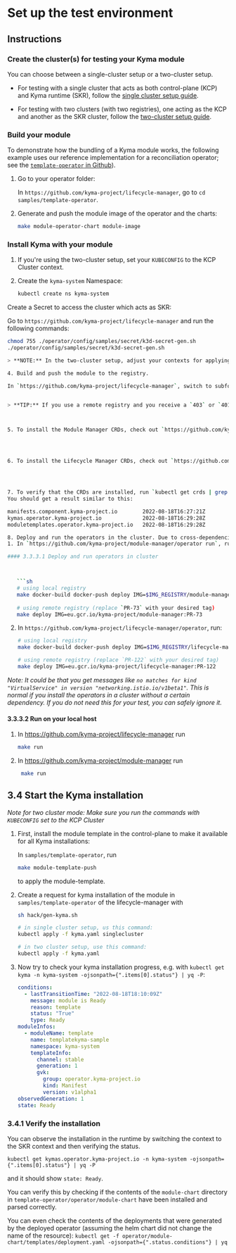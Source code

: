 # Set up the test environment

## Instructions

### Create the cluster(s) for testing your Kyma module

You can choose between a single-cluster setup or a two-cluster setup.


- For testing with a single cluster that acts as both control-plane (KCP) and Kyma runtime (SKR), follow the [single cluster setup guide](creating-test-environment-singlecluster.md).


- For testing with two clusters (with two registries), one acting as the KCP and another as the SKR cluster, follow the [two-cluster setup guide](creating-test-environment-twocluster.md).

### Build your module

To demonstrate how the bundling of a Kyma module works, the following example uses our reference implementation for a reconciliation operator; see the [`template-operator` in Github](https://github.com/kyma-project/lifecycle-manager/tree/main/samples/template-operator)).

1. Go to your operator folder:

   In `https://github.com/kyma-project/lifecycle-manager`, go to `cd samples/template-operator`.

2. Generate and push the module image of the operator and the charts:


   ```sh
   make module-operator-chart module-image
   ```

### Install Kyma with your module

1. If you're using the two-cluster setup, set your `KUBECONFIG` to the KCP Cluster context.


2. Create the `kyma-system` Namespace:

   ```sh
   kubectl create ns kyma-system

Create a Secret to access the cluster which acts as SKR:

   Go to `https://github.com/kyma-project/lifecycle-manager` and run the following commands:

   ```sh
   chmod 755 ./operator/config/samples/secret/k3d-secret-gen.sh
   ./operator/config/samples/secret/k3d-secret-gen.sh

   > **NOTE:** In the two-cluster setup, adjust your contexts for applying the secret using KCP_CLUSTER_CTX and SKR_CLUSTER_CTX.

4. Build and push the module to the registry.

   In `https://github.com/kyma-project/lifecycle-manager`, switch to subfolder `samples/template-operator` and run `make module-build`.


   > **TIP:** If you use a remote registry and you receive a `403` or `401` error, maybe your credentials timed out. To fix this, recreate the `MODULE_CREDENTIALS` variable.



5. To install the Module Manager CRDs, check out `https://github.com/kyma-project/module-manager`, navigate to the operator `cd operator`, and run `make install`.




6. To install the Lifecycle Manager CRDs, check out `https://github.com/kyma-project/lifecycle-manager`, navigate to the operator `cd operator`, and run `make install`.




7. To verify that the CRDs are installed, run `kubectl get crds | grep kyma-project.io`.
   You should get a result similar to this:

   manifests.component.kyma-project.io        2022-08-18T16:27:21Z
   kymas.operator.kyma-project.io             2022-08-18T16:29:28Z
   moduletemplates.operator.kyma-project.io   2022-08-18T16:29:28Z

8. Deploy and run the operators in the cluster. Due to cross-dependencies in CRDs, install them in the following order:
   1. In `https://github.com/kyma-project/module-manager/operator run`, run:

#### 3.3.3.1 Deploy and run operators in cluster



      ```sh
      # using local registry
      make docker-build docker-push deploy IMG=$IMG_REGISTRY/module-manager:dev
      
      # using remote registry (replace `PR-73` with your desired tag)
      make deploy IMG=eu.gcr.io/kyma-project/module-manager:PR-73
```

   2. In `https://github.com/kyma-project/lifecycle-manager/operator`, run:

      ```sh
      # using local registry
      make docker-build docker-push deploy IMG=$IMG_REGISTRY/lifecycle-manager:dev
      
      # using remote registry (replace `PR-122` with your desired tag)
      make deploy IMG=eu.gcr.io/kyma-project/lifecycle-manager:PR-122
      ```

_Note: It could be that you get messages like `no matches for kind "VirtualService" in version "networking.istio.io/v1beta1"`. This is normal if you install the operators in a cluster without a certain dependency. If you do not need this for your test, you can safely ignore it._

#### 3.3.3.2 Run on your local host

1. In https://github.com/kyma-project/lifecycle-manager run

   ```sh
   make run
   ```

2. In https://github.com/kyma-project/module-manager run

   ```sh
    make run
   ```

## 3.4 Start the Kyma installation

_Note for two cluster mode: Make sure you run the commands with `KUBECONFIG` set to the KCP Cluster_

1. First, install the module template in the control-plane to make it available for all Kyma installations:

   In `samples/template-operator`, run

   ```sh
   make module-template-push
   ```

   to apply the module-template.

2. Create a request for kyma installation of the module in `samples/template-operator` of the lifecycle-manager with

   ```sh
   sh hack/gen-kyma.sh
   
   # in single cluster setup, us this command:
   kubectl apply -f kyma.yaml singlecluster
   
   # in two cluster setup, use this command:
   kubectl apply -f kyma.yaml
   ```

3. Now try to check your kyma installation progress, e.g. with `kubectl get kyma -n kyma-system -ojsonpath={".items[0].status"} | yq -P`:

   ```yaml
   conditions:
     - lastTransitionTime: "2022-08-18T18:10:09Z"
       message: module is Ready
       reason: template
       status: "True"
       type: Ready
   moduleInfos:
     - moduleName: template
       name: templatekyma-sample
       namespace: kyma-system
       templateInfo:
         channel: stable
         generation: 1
         gvk:
           group: operator.kyma-project.io
           kind: Manifest
           version: v1alpha1
   observedGeneration: 1
   state: Ready
   ```

### 3.4.1 Verify the installation

You can observe the installation in the runtime by switching the context to the SKR context and then verifying the status.

`kubectl get kymas.operator.kyma-project.io -n kyma-system -ojsonpath={".items[0].status"} | yq -P`

and it should show `state: Ready`.

You can verify this by checking if the contents of the `module-chart` directory in `template-operator/operator/module-chart` have been installed and parsed correctly.

You can even check the contents of the deployments that were generated by the deployed operator (assuming the helm chart did not change the name of the resource):
`kubectl get -f operator/module-chart/templates/deployment.yaml -ojsonpath={".status.conditions"} | yq`
